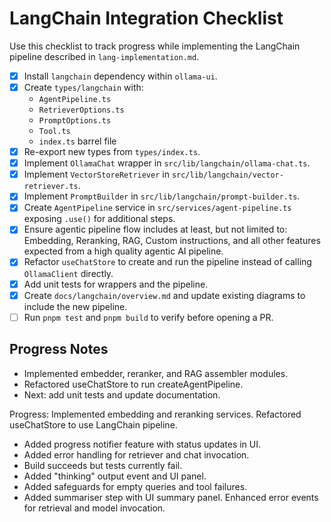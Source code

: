 # LangChain Integration Checklist

Use this checklist to track progress while implementing the LangChain pipeline described in `lang-implementation.md`.

- [x] Install `langchain` dependency within `ollama-ui`.
- [x] Create `types/langchain` with:
  - `AgentPipeline.ts`
  - `RetrieverOptions.ts`
  - `PromptOptions.ts`
  - `Tool.ts`
  - `index.ts` barrel file
- [x] Re-export new types from `types/index.ts`.
- [x] Implement `OllamaChat` wrapper in `src/lib/langchain/ollama-chat.ts`.
- [x] Implement `VectorStoreRetriever` in `src/lib/langchain/vector-retriever.ts`.
- [x] Implement `PromptBuilder` in `src/lib/langchain/prompt-builder.ts`.
- [x] Create `AgentPipeline` service in `src/services/agent-pipeline.ts` exposing `.use()` for additional steps.
- [x] Ensure agentic pipeline flow includes at least, but not limited to: Embedding, Reranking, RAG, Custom instructions, and all other features expected from a high quality agentic AI pipeline.
- [x] Refactor `useChatStore` to create and run the pipeline instead of calling `OllamaClient` directly.
- [x] Add unit tests for wrappers and the pipeline.
- [x] Create `docs/langchain/overview.md` and update existing diagrams to include the new pipeline.
- [ ] Run `pnpm test` and `pnpm build` to verify before opening a PR.

## Progress Notes
- Implemented embedder, reranker, and RAG assembler modules.
- Refactored useChatStore to run createAgentPipeline.
- Next: add unit tests and update documentation.

Progress: Implemented embedding and reranking services. Refactored useChatStore to use LangChain pipeline.
- Added progress notifier feature with status updates in UI.
- Added error handling for retriever and chat invocation.
- Build succeeds but tests currently fail.
- Added "thinking" output event and UI panel.
- Added safeguards for empty queries and tool failures.
- Added summariser step with UI summary panel. Enhanced error events for retrieval and model invocation.
